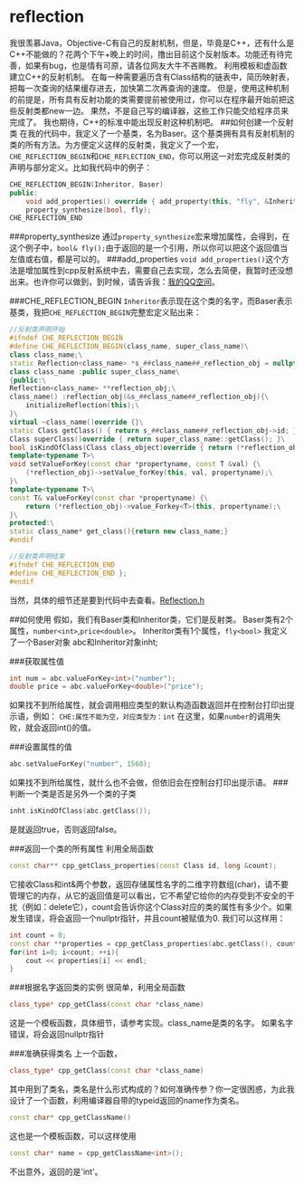 # reflection
我很羡慕Java，Objective-C有自己的反射机制，但是，毕竟是C++，还有什么是C++不能做的？花两个下午+晚上的时间，撸出目前这个反射版本。功能还有待完善，如果有bug，也是情有可原，请各位网友大牛不吝赐教。
利用模板和虚函数建立C++的反射机制。
在每一种需要遍历含有Class结构的链表中，简历映射表，把每一次查询的结果缓存进去，加快第二次再查询的速度。
但是，使用这种机制的前提是，所有具有反射功能的类需要提前被使用过，你可以在程序最开始前把这些反射类都new一边。
果然，不是自己写的编译器，这些工作只能交给程序员来完成了。
我也期待，C++的标准中能出现反射这种机制吧。
##如何创建一个反射类
在我的代码中，我定义了一个基类，名为Baser。这个基类拥有具有反射机制的类的所有方法。为方便定义这样的反射类，我定义了一个宏，`CHE_REFLECTION_BEGIN`和`CHE_REFLECTION_END`，你可以用这一对宏完成反射类的声明与部分定义。比如我代码中的例子：
```CPP
CHE_REFLECTION_BEGIN(Inheritor, Baser)
public:
	void add_properties() override { add_property(this, "fly", &Inheritor::fly); }
	property_synthesize(bool, fly);
CHE_REFLECTION_END
```
###property_synthesize
通过`property_synthesize`宏来增加属性，会得到，在这个例子中，`bool& fly();`由于返回的是一个引用，所以你可以把这个返回值当左值或右值，都是可以的。
###add_properties
`void add_properties()`这个方法是增加属性到cpp反射系统中去，需要自己去实现，怎么去简便，我暂时还没想出来。也许你可以做到，到时候，请告诉我：[我的QQ空间](http://user.qzone.qq.com/839663632/)。

###CHE_REFLECTION_BEGIN
`Inheritor`表示现在这个类的名字，而Baser表示基类，我把`CHE_REFLECTION_BEGIN`完整宏定义贴出来：

```CPP
//反射类声明开始
#ifndef CHE_REFLECTION_BEGIN
#define CHE_REFLECTION_BEGIN(class_name, super_class_name)\
class class_name;\
static Reflection<class_name> *s_##class_name##_reflection_obj = nullptr;\
class class_name :public super_class_name\
{public:\
Reflection<class_name> **reflection_obj;\
class_name() :reflection_obj(&s_##class_name##_reflection_obj){\
	initializeReflection(this);\
}\
virtual ~class_name()override {}\
static Class getClass() { return s_##class_name##_reflection_obj->id; }\
Class superClass()override { return super_class_name::getClass(); }\
bool isKindOfClass(Class class_object)override { return (*reflection_obj)->isSubOfClass(class_object); }\
template<typename T>\
void setValueForKey(const char *propertyname, const T &val) {\
	(*reflection_obj)->setValue_forKey(this, val, propertyname);\
}\
template<typename T>\
const T& valueForKey(const char *propertyname) {\
	return (*reflection_obj)->value_Forkey<T>(this, propertyname);\
}\
protected:\
static class_name* get_class(){return new class_name;}
#endif

//反射类声明结束
#ifndef CHE_REFLECTION_END
#define CHE_REFLECTION_END };
#endif
```

当然，具体的细节还是要到代码中去查看。[Reflection.h](https://github.com/CUITCHE/reflection/blob/master/reflection/Reflection.h) 

##如何使用
假如，我们有Baser类和Inheritor类，它们是反射类。
Baser类有2个属性，`number<int>`,`price<double>`。
Inheritor类有1个属性，`fly<bool>`
我定义了一个Baser对象 abc和Inheritor对象inht;

###获取属性值
```CPP
int num = abc.valueForKey<int>("number");
double price = abc.valueForKey<double>("price");
```

如果找不到所给属性，就会调用相应类型的默认构造函数返回并在控制台打印出提示语，例如：
`CHE:属性不能为空，对应类型为：int`
在这里，如果`number`的调用失败，就会返回int()的值。

###设置属性的值
```CPP
abc.setValueForKey("number", 1568);
```

如果找不到所给属性，就什么也不会做，但依旧会在控制台打印出提示语。
###判断一个类是否是另外一个类的子类

```CPP
inht.isKindOfClass(abc.getClass());
```
是就返回true，否则返回false。

###返回一个类的所有属性
利用全局函数
```CPP
const char** cpp_getClass_properties(const Class id, long &count);
```
它接收Class和int&两个参数，返回存储属性名字的二维字符数组(char)，请不要管理它的内存，从它的返回值是可以看出，它不希望它给你的内存受到不安全的干扰（例如：delete它），count会告诉你这个Class对应的类的属性有多少个。如果发生错误，将会返回一个nullptr指针，并且count被赋值为0.
我们可以这样用：
```CPP
int count = 0;
const char **properties = cpp_getClass_properties(abc.getClass(), count);
for(int i=0; i<count; ++i){
	cout << properties[i] << endl;
}
```

###根据名字返回类的实例
很简单，利用全局函数
```CPP
class_type* cpp_getClass(const char *class_name)
```
这是一个模板函数，具体细节，请参考实现。class_name是类的名字。
如果名字错误，将会返回nullptr指针

###准确获得类名
上一个函数，
```CPP
class_type* cpp_getClass(const char *class_name)
```
其中用到了类名，类名是什么形式构成的？如何准确传参？你一定很困惑，为此我设计了一个函数，利用编译器自带的typeid返回的name作为类名。
```CPP
const char* cpp_getClassName()
```
这也是一个模板函数，可以这样使用
```CPP
const char* name = cpp_getClassName<int>();
```
不出意外，返回的是'int'。
